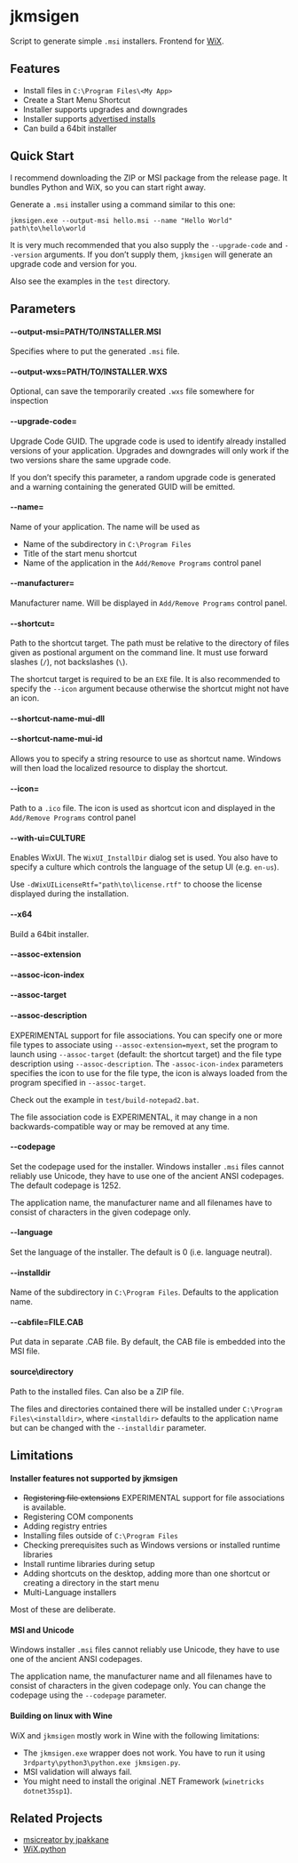 # jkmsigen

Script to generate simple `.msi` installers. Frontend for [WiX](https://wixtoolset.org/).

## Features

 * Install files in `C:\Program Files\<My App>`
 * Create a Start Menu Shortcut
 * Installer supports upgrades and downgrades
 * Installer supports [advertised installs](https://docs.microsoft.com/en-us/windows/win32/msi/advertisement)
 * Can build a 64bit installer

## Quick Start

I recommend downloading the ZIP or MSI package from the release page. It bundles Python and WiX, so you can start right away.

Generate a `.msi` installer using a command similar to this one:

    jkmsigen.exe --output-msi hello.msi --name "Hello World" path\to\hello\world

It is very much recommended that you also supply the `--upgrade-code` and `--version` arguments.
If you don’t supply them, `jkmsigen` will generate an upgrade code and version for you.

Also see the examples in the `test` directory.

## Parameters

#### --output-msi=PATH/TO/INSTALLER.MSI

Specifies where to put the generated `.msi` file.

#### --output-wxs=PATH/TO/INSTALLER.WXS

Optional, can save the temporarily created `.wxs` file somewhere for inspection

#### --upgrade-code=

Upgrade Code GUID. The upgrade code is used to identify already installed versions of
your application. Upgrades and downgrades will only work if the two versions share
the same upgrade code.

If you don’t specify this parameter, a random upgrade code is generated and a warning
containing the generated GUID will be emitted.

#### --name=

Name of your application. The name will be used as

* Name of the subdirectory in `C:\Program Files`
* Title of the start menu shortcut
* Name of the application in the `Add/Remove Programs` control panel

#### --manufacturer=

Manufacturer name. Will be displayed in `Add/Remove Programs` control panel.

#### --shortcut=

Path to the shortcut target. The path must be relative to the directory of files
given as postional argument on the command line. It must use forward slashes (`/`),
not backslashes (`\`).

The shortcut target is required to be an `EXE` file. It is also recommended to specify
the `--icon` argument because otherwise the shortcut might not have an icon.

#### --shortcut-name-mui-dll
#### --shortcut-name-mui-id

Allows you to specify a string resource to use as shortcut name. Windows will
then load the localized resource to display the shortcut.

#### --icon=

Path to a `.ico` file. The icon is used as shortcut icon and displayed in the `Add/Remove Programs` control panel

#### --with-ui=CULTURE

Enables WixUI. The `WixUI_InstallDir` dialog set is used. You also have to specify a culture which controls
the language of the setup UI (e.g. `en-us`).

Use `-dWixUILicenseRtf="path\to\license.rtf"` to choose the license displayed during the installation.

#### --x64

Build a 64bit installer.

#### --assoc-extension
#### --assoc-icon-index
#### --assoc-target
#### --assoc-description

EXPERIMENTAL support for file associations. You can specify one or more file types to associate
using `--assoc-extension=myext`, set the program to launch using `--assoc-target` (default: the
shortcut target) and the file type description using `--assoc-description`. The `-assoc-icon-index`
parameters specifies the icon to use for the file type, the icon is always loaded from the program
specified in `--assoc-target`.

Check out the example in `test/build-notepad2.bat`.

The file association code is EXPERIMENTAL, it may change in a non backwards-compatible way
or may be removed at any time.

#### --codepage

Set the codepage used for the installer. Windows installer `.msi` files cannot reliably use Unicode, they
have to use one of the ancient ANSI codepages. The default codepage is 1252.

The application name, the manufacturer name and all filenames have to consist of characters in the
given codepage only.

#### --language

Set the language of the installer. The default is 0 (i.e. language neutral).

#### --installdir

Name of the subdirectory in `C:\Program Files`. Defaults to the application name.

#### --cabfile=FILE.CAB

Put data in separate .CAB file. By default, the CAB file is embedded into the MSI file.

#### source\directory

Path to the installed files. Can also be a ZIP file.

The files and directories contained there will be installed under `C:\Program Files\<installdir>`,
where `<installdir>` defaults to the application name but can be changed with the `--installdir` parameter.

## Limitations

#### Installer features not supported by jkmsigen

* ~~Registering file extensions~~ EXPERIMENTAL support for file associations is available.
* Registering COM components
* Adding registry entries
* Installing files outside of `C:\Program Files`
* Checking prerequisites such as Windows versions or installed runtime libraries
* Install runtime libraries during setup
* Adding shortcuts on the desktop, adding more than one shortcut or creating a directory in the start menu
* Multi-Language installers

Most of these are deliberate.

#### MSI and Unicode

Windows installer `.msi` files cannot reliably use Unicode, they
have to use one of the ancient ANSI codepages.

The application name, the manufacturer name and all filenames have to consist of characters in the
given codepage only. You can change the codepage using the `--codepage` parameter.

#### Building on linux with Wine

WiX and `jkmsigen` mostly work in Wine with the following limitations:

* The `jkmsigen.exe` wrapper does not work. You have to run it using `3rdparty\python3\python.exe jkmsigen.py`.
* MSI validation will always fail.
* You might need to install the original .NET Framework (`winetricks dotnet35sp1`).

## Related Projects

* [msicreator by jpakkane](https://github.com/jpakkane/msicreator)
* [WiX.python](https://wix.sk1project.net/)

